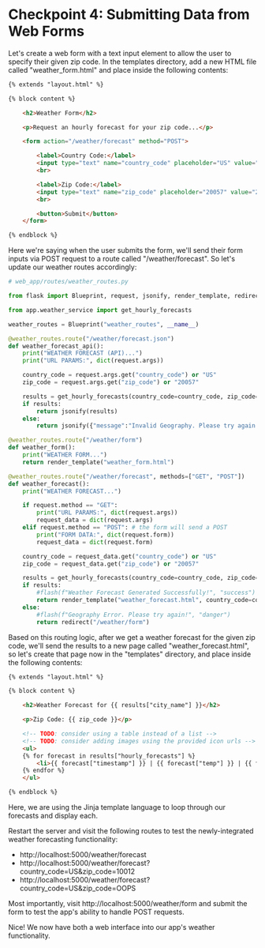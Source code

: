 # Checkpoint 4: Submitting Data from Web Forms

Let's create a web form with a text input element to allow the user to specify their given zip code. In the templates directory, add a new HTML file called "weather_form.html" and place inside the following contents:

```html
{% extends "layout.html" %}

{% block content %}

    <h2>Weather Form</h2>

    <p>Request an hourly forecast for your zip code...</p>

    <form action="/weather/forecast" method="POST">

        <label>Country Code:</label>
        <input type="text" name="country_code" placeholder="US" value="US">
        <br>

        <label>Zip Code:</label>
        <input type="text" name="zip_code" placeholder="20057" value="20057">
        <br>

        <button>Submit</button>
    </form>

{% endblock %}
```

Here we're saying when the user submits the form, we'll send their form inputs via POST request to a route called "/weather/forecast". So let's update our weather routes accordingly:

```py
# web_app/routes/weather_routes.py

from flask import Blueprint, request, jsonify, render_template, redirect #, flash

from app.weather_service import get_hourly_forecasts

weather_routes = Blueprint("weather_routes", __name__)

@weather_routes.route("/weather/forecast.json")
def weather_forecast_api():
    print("WEATHER FORECAST (API)...")
    print("URL PARAMS:", dict(request.args))

    country_code = request.args.get("country_code") or "US"
    zip_code = request.args.get("zip_code") or "20057"

    results = get_hourly_forecasts(country_code=country_code, zip_code=zip_code)
    if results:
        return jsonify(results)
    else:
        return jsonify({"message":"Invalid Geography. Please try again."}), 404

@weather_routes.route("/weather/form")
def weather_form():
    print("WEATHER FORM...")
    return render_template("weather_form.html")

@weather_routes.route("/weather/forecast", methods=["GET", "POST"])
def weather_forecast():
    print("WEATHER FORECAST...")

    if request.method == "GET":
        print("URL PARAMS:", dict(request.args))
        request_data = dict(request.args)
    elif request.method == "POST": # the form will send a POST
        print("FORM DATA:", dict(request.form))
        request_data = dict(request.form)

    country_code = request_data.get("country_code") or "US"
    zip_code = request_data.get("zip_code") or "20057"

    results = get_hourly_forecasts(country_code=country_code, zip_code=zip_code)
    if results:
        #flash(f"Weather Forecast Generated Successfully!", "success")
        return render_template("weather_forecast.html", country_code=country_code, zip_code=zip_code, results=results)
    else:
        #flash(f"Geography Error. Please try again!", "danger")
        return redirect("/weather/form")

```

Based on this routing logic, after we get a weather forecast for the given zip code, we'll send the results to a new page called "weather_forecast.html", so let's create that page now in the "templates" directory, and place inside the following contents:

```html
{% extends "layout.html" %}

{% block content %}

    <h2>Weather Forecast for {{ results["city_name"] }}</h2>

    <p>Zip Code: {{ zip_code }}</p>

    <!-- TODO: consider using a table instead of a list -->
    <!-- TODO: consider adding images using the provided icon urls -->
    <ul>
    {% for forecast in results["hourly_forecasts"] %}
        <li>{{ forecast["timestamp"] }} | {{ forecast["temp"] }} | {{ forecast["conditions"].upper() }}</li>
    {% endfor %}
    </ul>

{% endblock %}
```

Here, we are using the Jinja template language to loop through our forecasts and display each.

Restart the server and visit the following routes to test the newly-integrated weather forecasting functionality:
  + http://localhost:5000/weather/forecast
  + http://localhost:5000/weather/forecast?country_code=US&zip_code=10012
  + http://localhost:5000/weather/forecast?country_code=US&zip_code=OOPS

Most importantly, visit http://localhost:5000/weather/form and submit the form to test the app's ability to handle POST requests.

Nice! We now have both a web interface into our app's weather functionality.
